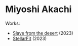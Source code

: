 # Miyoshi Akachi

Works:

- [Slave from the desert](./miyoshiakachi/slavefromthedesert.md) (2023)
- [StellarFit](./miyoshiakachi/stellarfit.md) (2023)